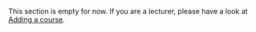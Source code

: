 This section is empty for now. If you are a lecturer, please have a look at [Adding a course](/help-and-resources/for-lecturers/adding-a-course/).
<!-- 
<div class="table">
  <div class="table-cell"></div>
  <div class="table-cell plattform">
    <h3>Platform</h3>
  </div>
  <div class="table-cell enterprise">
    <h3>Enterprise</h3>
  </div>
  <div class="table-cell cell-feature">Instant delivery</div>
  <div class="table-cell">

  </div>
  <div class="table-cell">

  </div>
  <div class="table-cell cell-feature">Personal contact person</div>
  <div class="table-cell">

  </div>
  <div class="table-cell">

  </div>
  <div class="table-cell cell-feature">Pay only for what you use</div>
  <div class="table-cell">

  </div>
  <div class="table-cell">

  </div>
  <div class="table-cell cell-feature">Real-time fee reporting</div>
  <div class="table-cell">

  </div>
  <div class="table-cell">

  </div>
  <div class="table-cell cell-feature">Volume discounts</div>
  <div class="table-cell"></div>
  <div class="table-cell">
    
      
      <path d="M6.116 14.884c.488.488 1.28.488 1.768 0l10-10c.488-.488.488-1.28 0-1.768s-1.28-.488-1.768 0l-9.08 9.15-4.152-4.15c-.488-.488-1.28-.488-1.768 0s-.488 1.28 0 1.768l5 5z" fill="limegreen"/>
    
  </div>
  <div class="table-cell cell-feature">Account management</div>
  <div class="table-cell"></div>
  <div class="table-cell">

  </div>
  <div class="table-cell cell-feature">Migration assistance</div>
  <div class="table-cell"></div>
  <div class="table-cell">

  </div>
  <div class="table-cell cell-feature">24/7 support</div>
  <div class="table-cell"></div>
  <div class="table-cell">

  </div>
</div> -->